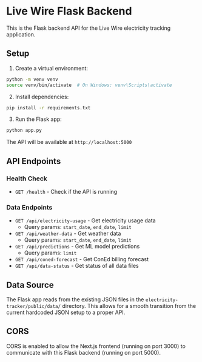 # Live Wire Flask Backend

This is the Flask backend API for the Live Wire electricity tracking application.

## Setup

1. Create a virtual environment:
```bash
python -m venv venv
source venv/bin/activate  # On Windows: venv\Scripts\activate
```

2. Install dependencies:
```bash
pip install -r requirements.txt
```

3. Run the Flask app:
```bash
python app.py
```

The API will be available at `http://localhost:5000`

## API Endpoints

### Health Check
- `GET /health` - Check if the API is running

### Data Endpoints
- `GET /api/electricity-usage` - Get electricity usage data
  - Query params: `start_date`, `end_date`, `limit`
- `GET /api/weather-data` - Get weather data
  - Query params: `start_date`, `end_date`, `limit`
- `GET /api/predictions` - Get ML model predictions
  - Query params: `limit`
- `GET /api/coned-forecast` - Get ConEd billing forecast
- `GET /api/data-status` - Get status of all data files

## Data Source

The Flask app reads from the existing JSON files in the `electricity-tracker/public/data/` directory. This allows for a smooth transition from the current hardcoded JSON setup to a proper API.

## CORS

CORS is enabled to allow the Next.js frontend (running on port 3000) to communicate with this Flask backend (running on port 5000).